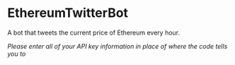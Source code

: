 # EthereumTwitterBot
 A bot that tweets the current price of Ethereum every hour.
 
 *Please enter all of your API key information in place of where the code tells you to*
